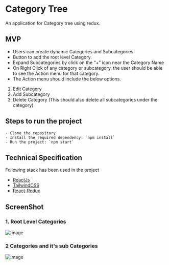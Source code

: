 # Category Tree

An application for Category tree using redux.

## MVP

- Users can create dynamic Categories and Subcategories
- Button to add the root level Category.
- Expand Subcategories by click on the “+” icon near the Category Name
- On Right Click of any category or subcategory, the user should be able to see the Action
menu for that category.
- The Action menu should include the below options.
1. Edit Category
2. Add Subcategory
3. Delete Category (This should also delete all subcategories under the category)

## Steps to run the project
```
- Clone the repository
- Install the required dependency: `npm install`
- Run the project: `npm start`
```

## Technical Specification

Following stack has been used in the project
- [ReactJs](https://reactjs.org/)
- [TailwindCSS](https://tailwindcss.com/)
- [React-Redux](https://react-redux.js.org/)

## ScreenShot

### 1. Root Level Categories
![image](https://user-images.githubusercontent.com/44355278/130896928-077d7886-fd08-442e-819e-1cc3706697e6.png)

### 2 Categories and it's sub Categories
![image](https://user-images.githubusercontent.com/44355278/130894454-aa421e50-3098-4d60-a992-3a0ec69d4c59.png)
